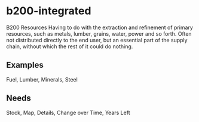 # b200-integrated
B200 Resources
Having to do with the extraction and refinement of primary resources, such as metals, lumber, grains, water, power and so forth. Often not distributed directly to the end user, but an essential part of the supply chain, without which the rest of it could do nothing.

## Examples
Fuel, Lumber, Minerals, Steel

## Needs
Stock, Map, Details, Change over Time, Years Left
